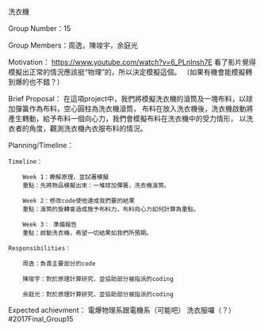 洗衣機

Group Number：15

Group Members：周逸，陳竣宇，余庭光

Motivation：
	https://www.youtube.com/watch?v=6_PLnInsh7E
	看了影片覺得模擬出正常的情況應該挺“物理”的，所以決定模擬這個。
	（如果有機會能模擬轉到爆的也不錯？）

Brief Proposal：
	在這項project中，我們將模擬洗衣機的滾筒及一塊布料，以球加彈簧作為布料，空心圓柱為洗衣機滾筒，
	布料在放入洗衣機後，洗衣機啟動將產生轉動，給予布料一個向心力，我們會模擬布料在洗衣機中的受力情形，
	以洗衣者的角度，觀測洗衣機內衣服布料的情況。

Planning/Timeline：

	Timeline：

		Week 1：瞭解原理，並試著模擬
		重點：先將物品模擬出來：一堆球加彈簧，洗衣機滾筒。

		Week 2：修改code使他達成我們要的結果
		重點：滾筒的旋轉會造成施予布料力，布料向心力如何計算為重點。

		Week 3：	準備報告
		重點：啟動洗衣機，希望一切結果如我們所預期。

	Responsibilities：

		周逸：負責主要部分的code

		陳竣宇：對於原理計算研究，並協助部分被指派的coding

		余庭光：對於原理計算研究，並協助部分被指派的coding

Expected achievment：
	電爆物理系跟電機系（可能吧）
	洗衣服囉（？）#2017Final_Group15
